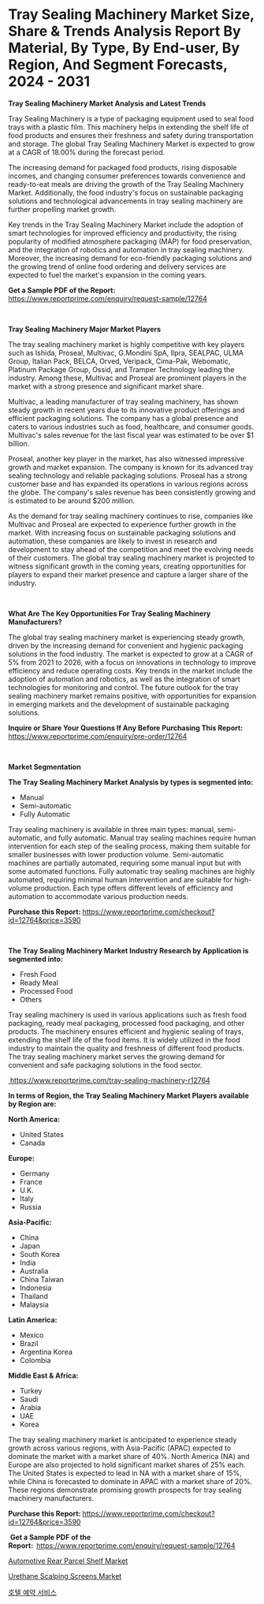 <p><h1>Tray Sealing Machinery Market Size, Share & Trends Analysis Report By Material, By Type, By End-user, By Region, And Segment Forecasts, 2024 - 2031</h1></p><p><strong>Tray Sealing Machinery Market Analysis and Latest Trends</strong></p>
<p><p>Tray Sealing Machinery is a type of packaging equipment used to seal food trays with a plastic film. This machinery helps in extending the shelf life of food products and ensures their freshness and safety during transportation and storage. The global Tray Sealing Machinery Market is expected to grow at a CAGR of 18.00% during the forecast period. </p><p>The increasing demand for packaged food products, rising disposable incomes, and changing consumer preferences towards convenience and ready-to-eat meals are driving the growth of the Tray Sealing Machinery Market. Additionally, the food industry's focus on sustainable packaging solutions and technological advancements in tray sealing machinery are further propelling market growth.</p><p>Key trends in the Tray Sealing Machinery Market include the adoption of smart technologies for improved efficiency and productivity, the rising popularity of modified atmosphere packaging (MAP) for food preservation, and the integration of robotics and automation in tray sealing machinery. Moreover, the increasing demand for eco-friendly packaging solutions and the growing trend of online food ordering and delivery services are expected to fuel the market's expansion in the coming years.</p></p>
<p><strong>Get a Sample PDF of the Report:&nbsp;</strong> <a href="https://www.reportprime.com/enquiry/request-sample/12764">https://www.reportprime.com/enquiry/request-sample/12764</a></p>
<p>&nbsp;</p>
<p><strong>Tray Sealing Machinery Major Market Players</strong></p>
<p><p>The tray sealing machinery market is highly competitive with key players such as Ishida, Proseal, Multivac, G.Mondini SpA, Ilpra, SEALPAC, ULMA Group, Italian Pack, BELCA, Orved, Veripack, Cima-Pak, Webomatic, Platinum Package Group, Ossid, and Tramper Technology leading the industry. Among these, Multivac and Proseal are prominent players in the market with a strong presence and significant market share.</p><p>Multivac, a leading manufacturer of tray sealing machinery, has shown steady growth in recent years due to its innovative product offerings and efficient packaging solutions. The company has a global presence and caters to various industries such as food, healthcare, and consumer goods. Multivac's sales revenue for the last fiscal year was estimated to be over $1 billion.</p><p>Proseal, another key player in the market, has also witnessed impressive growth and market expansion. The company is known for its advanced tray sealing technology and reliable packaging solutions. Proseal has a strong customer base and has expanded its operations in various regions across the globe. The company's sales revenue has been consistently growing and is estimated to be around $200 million.</p><p>As the demand for tray sealing machinery continues to rise, companies like Multivac and Proseal are expected to experience further growth in the market. With increasing focus on sustainable packaging solutions and automation, these companies are likely to invest in research and development to stay ahead of the competition and meet the evolving needs of their customers. The global tray sealing machinery market is projected to witness significant growth in the coming years, creating opportunities for players to expand their market presence and capture a larger share of the industry.</p></p>
<p>&nbsp;</p>
<p><strong>What Are The Key Opportunities For Tray Sealing Machinery Manufacturers?</strong></p>
<p><p>The global tray sealing machinery market is experiencing steady growth, driven by the increasing demand for convenient and hygienic packaging solutions in the food industry. The market is expected to grow at a CAGR of 5% from 2021 to 2026, with a focus on innovations in technology to improve efficiency and reduce operating costs. Key trends in the market include the adoption of automation and robotics, as well as the integration of smart technologies for monitoring and control. The future outlook for the tray sealing machinery market remains positive, with opportunities for expansion in emerging markets and the development of sustainable packaging solutions.</p></p>
<p><strong>Inquire or Share Your Questions If Any Before Purchasing This Report:</strong> <a href="https://www.reportprime.com/enquiry/pre-order/12764">https://www.reportprime.com/enquiry/pre-order/12764</a></p>
<p>&nbsp;</p>
<p><strong>Market Segmentation</strong></p>
<p><strong>The Tray Sealing Machinery Market Analysis by types is segmented into:</strong></p>
<p><ul><li>Manual</li><li>Semi-automatic</li><li>Fully Automatic</li></ul></p>
<p><p>Tray sealing machinery is available in three main types: manual, semi-automatic, and fully automatic. Manual tray sealing machines require human intervention for each step of the sealing process, making them suitable for smaller businesses with lower production volume. Semi-automatic machines are partially automated, requiring some manual input but with some automated functions. Fully automatic tray sealing machines are highly automated, requiring minimal human intervention and are suitable for high-volume production. Each type offers different levels of efficiency and automation to accommodate various production needs.</p></p>
<p><strong>Purchase this Report:&nbsp;</strong><a href="https://www.reportprime.com/checkout?id=12764&price=3590">https://www.reportprime.com/checkout?id=12764&price=3590</a></p>
<p>&nbsp;</p>
<p><strong>The Tray Sealing Machinery Market Industry Research by Application is segmented into:</strong></p>
<p><ul><li>Fresh Food</li><li>Ready Meal</li><li>Processed Food</li><li>Others</li></ul></p>
<p><p>Tray sealing machinery is used in various applications such as fresh food packaging, ready meal packaging, processed food packaging, and other products. The machinery ensures efficient and hygienic sealing of trays, extending the shelf life of the food items. It is widely utilized in the food industry to maintain the quality and freshness of different food products. The tray sealing machinery market serves the growing demand for convenient and safe packaging solutions in the food sector.</p></p>
<p><a href="https://www.reportprime.com/tray-sealing-machinery-r12764">&nbsp;https://www.reportprime.com/tray-sealing-machinery-r12764</a></p>
<p><strong>In terms of Region, the Tray Sealing Machinery Market Players available by Region are:</strong></p>
<p>
    <p> <strong> North America: </strong>
        <ul>
            <li>United States</li>
            <li>Canada</li>
        </ul>
        </p> 
    <p> <strong> Europe: </strong>
        <ul>
            <li>Germany</li>
            <li>France</li>
            <li>U.K.</li>
            <li>Italy</li>
            <li>Russia</li>
        </ul>
        </p> 
    <p> <strong> Asia-Pacific: </strong>
        <ul>
            <li>China</li>
            <li>Japan</li>
            <li>South Korea</li>
            <li>India</li>
            <li>Australia</li>
            <li>China Taiwan</li>
            <li>Indonesia</li>
            <li>Thailand</li>
            <li>Malaysia</li>
        </ul>
        </p> 
    <p> <strong> Latin America: </strong>
        <ul>
            <li>Mexico</li>
            <li>Brazil</li>
            <li>Argentina Korea</li>
            <li>Colombia</li>
        </ul>
        </p> 
    <p> <strong> Middle East & Africa: </strong>
        <ul>
            <li>Turkey</li>
            <li>Saudi</li>
            <li>Arabia</li>
            <li>UAE</li>
            <li>Korea</li>
        </ul>
    </p>
    </p>
<p><p>The tray sealing machinery market is anticipated to experience steady growth across various regions, with Asia-Pacific (APAC) expected to dominate the market with a market share of 40%. North America (NA) and Europe are also projected to hold significant market shares of 25% each. The United States is expected to lead in NA with a market share of 15%, while China is forecasted to dominate in APAC with a market share of 20%. These regions demonstrate promising growth prospects for tray sealing machinery manufacturers.</p></p>
<p><strong>Purchase this Report: </strong><a href="https://www.reportprime.com/checkout?id=12764&price=3590">https://www.reportprime.com/checkout?id=12764&price=3590</a></p>
<p>&nbsp;<strong>Get a Sample PDF of the Report:&nbsp;&nbsp;</strong><a href="https://www.reportprime.com/enquiry/request-sample/12764">https://www.reportprime.com/enquiry/request-sample/12764</a></p>
<p><strong></strong></p>
<p><p><a href="https://www.linkedin.com/pulse/automotive-rear-parcel-shelf-market-size-examines-its-scope-primary-gzmvc?trackingId=EJfJ%2FQVc01x%2BzMv2i2799A%3D%3D">Automotive Rear Parcel Shelf Market</a></p><p><a href="https://www.linkedin.com/pulse/urethane-scalping-screens-market-research-report-provides-thorough-10zhc?trackingId=1z39VA76s8ZfzFNEqUETkg%3D%3D">Urethane Scalping Screens Market</a></p><p><a href="https://medium.com/@fly879567/%ED%98%B8%ED%85%94-%EC%98%88%EC%95%BD-%EC%84%9C%EB%B9%84%EC%8A%A4-%EC%8B%9C%EC%9E%A5-%EC%A7%80%ED%91%9C-%ED%95%B4%EB%8F%85-%EC%8B%9C%EC%9E%A5-%EC%A0%90%EC%9C%A0%EC%9C%A8-%ED%8A%B8%EB%A0%8C%EB%93%9C-%EB%B0%8F-%EC%84%B1%EC%9E%A5-%ED%8C%A8%ED%84%B4-101d7bad54fe">호텔 예약 서비스</a></p></p>